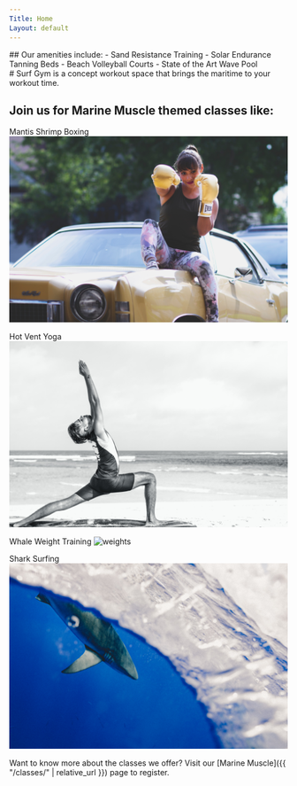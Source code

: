 ```yaml
---
Title: Home
Layout: default
---
```


<div class="content-right" markdown="1">
## Our amenities include:
- Sand Resistance Training
- Solar Endurance Tanning Beds
- Beach Volleyball Courts
- State of the Art Wave Pool

</div>

<div class="img-left" markdown="1">
# Surf Gym is a concept workout space that brings the maritime to your workout time.

## Join us for Marine Muscle themed classes like:

Mantis Shrimp Boxing
![boxing](/assets/images/boxing.jpg)

Hot Vent Yoga
![beach yoga](/assets/images/beach_yoga.jpg)

Whale Weight Training
![weights](/assets/images/weights.jpg)

Shark Surfing
![shark waves](/assets/images/shark_waves.jpg)

Want to know more about the classes we offer? Visit our [Marine Muscle]({{ "/classes/" | relative_url }}) page to register.

</div>

<div class="clearfix"></div>
